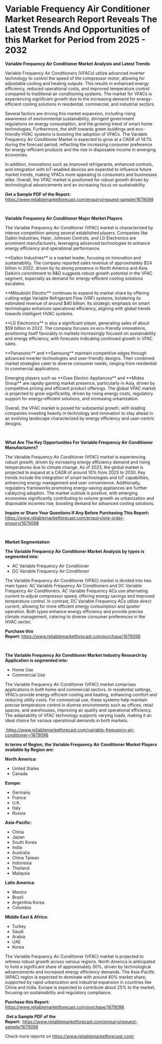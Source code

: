 <p><h1>Variable Frequency Air Conditioner Market Research Report Reveals The Latest Trends And Opportunities of this Market for Period from 2025 - 2032</h1></p><p><strong>Variable Frequency Air Conditioner Market Analysis and Latest Trends</strong></p>
<p><p>Variable Frequency Air Conditioners (VFACs) utilize advanced inverter technology to control the speed of the compressor motor, allowing for adjustable cooling and heating outputs. This results in enhanced energy efficiency, reduced operational costs, and improved temperature control compared to traditional air conditioning systems. The market for VFACs is experiencing significant growth due to the increasing demand for energy-efficient cooling solutions in residential, commercial, and industrial sectors.</p><p>Several factors are driving this market expansion, including rising awareness of environmental sustainability, stringent government regulations on energy consumption, and the growing trend of smart home technologies. Furthermore, the shift towards green buildings and eco-friendly HVAC systems is boosting the adoption of VFACs. The Variable Frequency Air Conditioner Market is expected to grow at a CAGR of 14.1% during the forecast period, reflecting the increasing consumer preference for energy-efficient products and the rise in disposable income in emerging economies.</p><p>In addition, innovations such as improved refrigerants, enhanced controls, and integration with IoT-enabled devices are expected to influence future market trends, making VFACs more appealing to consumers and businesses alike. Overall, the VFAC market is positioned for robust growth driven by technological advancements and an increasing focus on sustainability.</p></p>
<p><strong>Get a Sample PDF of the Report:&nbsp;</strong> <a href="https://www.reliablemarketforecast.com/enquiry/request-sample/1679098?utm_campaign=3120&utm_medium=2&utm_source=Github&utm_content=ia&utm_term=24032025&utm_id=variable-frequency-air-conditioner">https://www.reliablemarketforecast.com/enquiry/request-sample/1679098</a></p>
<p>&nbsp;</p>
<p><strong>Variable Frequency Air Conditioner Major Market Players</strong></p>
<p><p>The Variable Frequency Air Conditioner (VFAC) market is characterized by intense competition among several established players. Companies like Daikin Industries, Haier, Johnson Controls, and LG Electronics are prominent manufacturers, leveraging advanced technologies to enhance energy efficiency and operational performance.</p><p>**Daikin Industries** is a market leader, focusing on innovation and sustainability. The company reported sales revenue of approximately $24 billion in 2022, driven by its strong presence in North America and Asia. Daikin’s commitment to R&D suggests robust growth potential in the VFAC segment, especially as demand for energy-efficient cooling solutions escalates.</p><p>**Mitsubishi Electric** continues to expand its market share by offering cutting-edge Variable Refrigerant Flow (VRF) systems, bolstering its estimated revenue of around $40 billion. Its strategic emphasis on smart technologies enhances operational efficiency, aligning with global trends towards intelligent HVAC systems.</p><p>**LG Electronics** is also a significant player, generating sales of about $59 billion in 2022. The company focuses on eco-friendly innovations, positioning itself favorably in markets increasingly focused on sustainability and energy efficiency, with forecasts indicating continued growth in VFAC sales.</p><p>**Panasonic** and **Samsung** maintain competitive edges through advanced inverter technologies and user-friendly designs. Their combined market strategies cater to diverse consumer needs, ranging from residential to commercial applications.</p><p>Emerging players such as **Gree Electric Appliances** and **Midea Group** are rapidly gaining market presence, particularly in Asia, driven by competitive pricing and efficient product offerings. The global VFAC market is projected to grow significantly, driven by rising energy costs, regulatory support for energy-efficient solutions, and increasing urbanization.</p><p>Overall, the VFAC market is poised for substantial growth, with leading companies investing heavily in technology and innovation to stay ahead in an evolving landscape characterized by energy efficiency and user-centric designs.</p></p>
<p>&nbsp;</p>
<p><strong>What Are The Key Opportunities For Variable Frequency Air Conditioner Manufacturers?</strong></p>
<p><p>The Variable Frequency Air Conditioner (VFAC) market is experiencing robust growth, driven by increasing energy efficiency demand and rising temperatures due to climate change. As of 2023, the global market is projected to expand at a CAGR of around 10% from 2023 to 2030. Key trends include the integration of smart technologies and IoT capabilities, enhancing energy management and user convenience. Additionally, regulatory frameworks promoting energy-saving appliances are further catalyzing adoption. The market outlook is positive, with emerging economies significantly contributing to volume growth as urbanization and disposable incomes rise, boosting demand for advanced cooling solutions.</p></p>
<p><strong>Inquire or Share Your Questions If Any Before Purchasing This Report:</strong> <a href="https://www.reliablemarketforecast.com/enquiry/pre-order-enquiry/1679098?utm_campaign=3120&utm_medium=2&utm_source=Github&utm_content=ia&utm_term=24032025&utm_id=variable-frequency-air-conditioner">https://www.reliablemarketforecast.com/enquiry/pre-order-enquiry/1679098</a></p>
<p>&nbsp;</p>
<p><strong>Market Segmentation</strong></p>
<p><strong>The Variable Frequency Air Conditioner Market Analysis by types is segmented into:</strong></p>
<p><ul><li>AC Variable Frequency Air Conditioner</li><li>DC Variable Frequency Air Conditioner</li></ul></p>
<p><p>The Variable Frequency Air Conditioner (VFAC) market is divided into two main types: AC Variable Frequency Air Conditioners and DC Variable Frequency Air Conditioners. AC Variable Frequency ACs use alternating current to adjust compressor speed, offering energy savings and improved temperature control. In contrast, DC Variable Frequency ACs utilize direct current, allowing for more efficient energy consumption and quieter operation. Both types enhance energy efficiency and provide precise climate management, catering to diverse consumer preferences in the HVAC sector.</p></p>
<p><strong>Purchase this Report:&nbsp;</strong><a href="https://www.reliablemarketforecast.com/purchase/1679098?utm_campaign=3120&utm_medium=2&utm_source=Github&utm_content=ia&utm_term=24032025&utm_id=variable-frequency-air-conditioner">https://www.reliablemarketforecast.com/purchase/1679098</a></p>
<p>&nbsp;</p>
<p><strong>The Variable Frequency Air Conditioner Market Industry Research by Application is segmented into:</strong></p>
<p><ul><li>Home Use</li><li>Commercial Use</li></ul></p>
<p><p>The Variable Frequency Air Conditioner (VFAC) market comprises applications in both home and commercial sectors. In residential settings, VFACs provide energy-efficient cooling and heating, enhancing comfort and reducing utility costs. For commercial use, these systems help maintain precise temperature control in diverse environments such as offices, retail spaces, and warehouses, improving air quality and operational efficiency. The adaptability of VFAC technology supports varying loads, making it an ideal choice for various operational demands in both markets.</p></p>
<p><a href="https://www.reliablemarketforecast.com/variable-frequency-air-conditioner-r1679098?utm_campaign=3120&utm_medium=2&utm_source=Github&utm_content=ia&utm_term=24032025&utm_id=variable-frequency-air-conditioner">&nbsp;https://www.reliablemarketforecast.com/variable-frequency-air-conditioner-r1679098</a></p>
<p><strong>In terms of Region, the Variable Frequency Air Conditioner Market Players available by Region are:</strong></p>
<p>
    <p> <strong> North America: </strong>
        <ul>
            <li>United States</li>
            <li>Canada</li>
        </ul>
        </p> 
    <p> <strong> Europe: </strong>
        <ul>
            <li>Germany</li>
            <li>France</li>
            <li>U.K.</li>
            <li>Italy</li>
            <li>Russia</li>
        </ul>
        </p> 
    <p> <strong> Asia-Pacific: </strong>
        <ul>
            <li>China</li>
            <li>Japan</li>
            <li>South Korea</li>
            <li>India</li>
            <li>Australia</li>
            <li>China Taiwan</li>
            <li>Indonesia</li>
            <li>Thailand</li>
            <li>Malaysia</li>
        </ul>
        </p> 
    <p> <strong> Latin America: </strong>
        <ul>
            <li>Mexico</li>
            <li>Brazil</li>
            <li>Argentina Korea</li>
            <li>Colombia</li>
        </ul>
        </p> 
    <p> <strong> Middle East & Africa: </strong>
        <ul>
            <li>Turkey</li>
            <li>Saudi</li>
            <li>Arabia</li>
            <li>UAE</li>
            <li>Korea</li>
        </ul>
    </p>
    </p>
<p><p>The Variable Frequency Air Conditioner (VFAC) market is projected to witness robust growth across various regions. North America is anticipated to hold a significant share of approximately 30%, driven by technological advancements and increased energy efficiency demands. The Asia-Pacific (APAC) region is expected to dominate with around 40% market share, supported by rapid urbanization and industrial expansion in countries like China and India. Europe is expected to contribute about 25% to the market, focusing on sustainability and regulatory compliance.</p></p>
<p><strong>Purchase this Report: </strong><a href="https://www.reliablemarketforecast.com/purchase/1679098?utm_campaign=3120&utm_medium=2&utm_source=Github&utm_content=ia&utm_term=24032025&utm_id=variable-frequency-air-conditioner">https://www.reliablemarketforecast.com/purchase/1679098</a></p>
<p>&nbsp;<strong>Get a Sample PDF of the Report:&nbsp;&nbsp;</strong><a href="https://www.reliablemarketforecast.com/enquiry/request-sample/1679098?utm_campaign=3120&utm_medium=2&utm_source=Github&utm_content=ia&utm_term=24032025&utm_id=variable-frequency-air-conditioner">https://www.reliablemarketforecast.com/enquiry/request-sample/1679098</a></p>
<p><strong></strong></p>
<p>Check more reports on <a href="https://www.reliablemarketforecast.com/?utm_campaign=3120&utm_medium=2&utm_source=Github&utm_content=ia&utm_term=24032025&utm_id=variable-frequency-air-conditioner">https://www.reliablemarketforecast.com/</a></p>